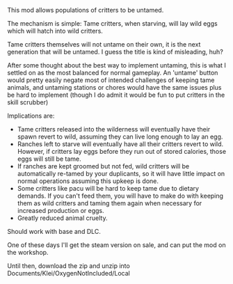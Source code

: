This mod allows populations of critters to be untamed.

The mechanism is simple: Tame critters, when starving, will lay wild eggs which will hatch into wild critters.

Tame critters themselves will not untame on their own, it is the next generation that will be untamed. I guess the title is kind of misleading, huh?

After some thought about the best way to implement untaming, this is what I settled on as the most balanced for normal gameplay. An 'untame' button would pretty easily negate most of intended challenges of keeping tame animals, and untaming stations or chores would have the same issues plus be hard to implement (though I do admit it would be fun to put critters in the skill scrubber)

Implications are:
- Tame critters released into the wilderness will eventually have their spawn revert to wild, assuming they can live long enough to lay an egg.
- Ranches left to starve will eventually have all their critters revert to wild. However, if critters lay eggs before they run out of stored calories, those eggs will still be tame.
- If ranches are kept groomed but not fed, wild critters will be automatically re-tamed by your duplicants, so it will have little impact on normal operations assuming this upkeep is done.
- Some critters like pacu will be hard to keep tame due to dietary demands. If you can't feed them, you will have to make do with keeping them as wild critters and taming them again when necessary for increased production or eggs.
- Greatly reduced animal cruelty.

Should work with base and DLC.

One of these days I'll get the steam version on sale, and can put the mod on the workshop.

Until then, download the zip and unzip into Documents/Klei/OxygenNotIncluded/Local